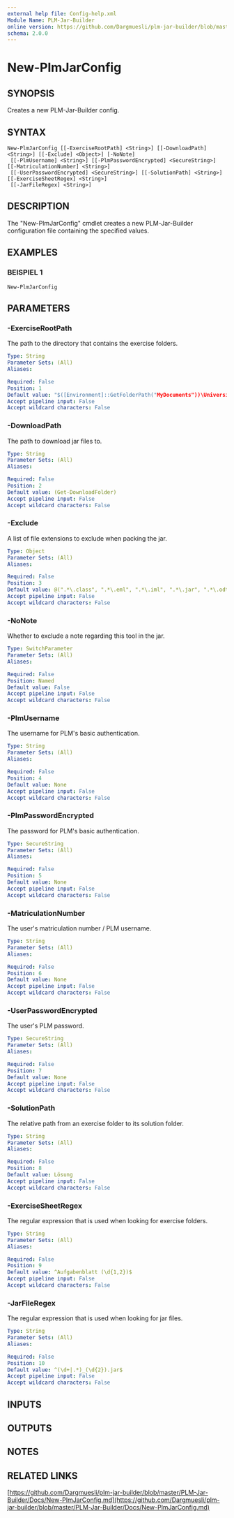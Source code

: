 ```yaml
---
external help file: Config-help.xml
Module Name: PLM-Jar-Builder
online version: https://github.com/Dargmuesli/plm-jar-builder/blob/master/PLM-Jar-Builder/Docs/New-PlmJarConfig.md
schema: 2.0.0
---
```


# New-PlmJarConfig

## SYNOPSIS
Creates a new PLM-Jar-Builder config.

## SYNTAX

```
New-PlmJarConfig [[-ExerciseRootPath] <String>] [[-DownloadPath] <String>] [[-Exclude] <Object>] [-NoNote]
 [[-PlmUsername] <String>] [[-PlmPasswordEncrypted] <SecureString>] [[-MatriculationNumber] <String>]
 [[-UserPasswordEncrypted] <SecureString>] [[-SolutionPath] <String>] [[-ExerciseSheetRegex] <String>]
 [[-JarFileRegex] <String>]
```

## DESCRIPTION
The "New-PlmJarConfig" cmdlet creates a new PLM-Jar-Builder configuration file containing the specified values.

## EXAMPLES

### BEISPIEL 1
```
New-PlmJarConfig
```

## PARAMETERS

### -ExerciseRootPath
The path to the directory that contains the exercise folders.

```yaml
Type: String
Parameter Sets: (All)
Aliases:

Required: False
Position: 1
Default value: "$([Environment]::GetFolderPath("MyDocuments"))\Universität\Informatik\Semester 1\Einführung in die Programmierung\Übungen"
Accept pipeline input: False
Accept wildcard characters: False
```

### -DownloadPath
The path to download jar files to.

```yaml
Type: String
Parameter Sets: (All)
Aliases:

Required: False
Position: 2
Default value: (Get-DownloadFolder)
Accept pipeline input: False
Accept wildcard characters: False
```

### -Exclude
A list of file extensions to exclude when packing the jar.

```yaml
Type: Object
Parameter Sets: (All)
Aliases:

Required: False
Position: 3
Default value: @(".*\.class", ".*\.eml", ".*\.iml", ".*\.jar", ".*\.odt", ".*\.odg", ".*\.ods", ".*\.old", "[^\\]+\\\.idea\\.*", ".*\\In\.java", "[^\\]+\\out\\.*", ".*\\Out\.java")
Accept pipeline input: False
Accept wildcard characters: False
```

### -NoNote
Whether to exclude a note regarding this tool in the jar.

```yaml
Type: SwitchParameter
Parameter Sets: (All)
Aliases:

Required: False
Position: Named
Default value: False
Accept pipeline input: False
Accept wildcard characters: False
```

### -PlmUsername
The username for PLM's basic authentication.

```yaml
Type: String
Parameter Sets: (All)
Aliases:

Required: False
Position: 4
Default value: None
Accept pipeline input: False
Accept wildcard characters: False
```

### -PlmPasswordEncrypted
The password for PLM's basic authentication.

```yaml
Type: SecureString
Parameter Sets: (All)
Aliases:

Required: False
Position: 5
Default value: None
Accept pipeline input: False
Accept wildcard characters: False
```

### -MatriculationNumber
The user's matriculation number / PLM username.

```yaml
Type: String
Parameter Sets: (All)
Aliases:

Required: False
Position: 6
Default value: None
Accept pipeline input: False
Accept wildcard characters: False
```

### -UserPasswordEncrypted
The user's PLM password.

```yaml
Type: SecureString
Parameter Sets: (All)
Aliases:

Required: False
Position: 7
Default value: None
Accept pipeline input: False
Accept wildcard characters: False
```

### -SolutionPath
The relative path from an exercise folder to its solution folder.

```yaml
Type: String
Parameter Sets: (All)
Aliases:

Required: False
Position: 8
Default value: Lösung
Accept pipeline input: False
Accept wildcard characters: False
```

### -ExerciseSheetRegex
The regular expression that is used when looking for exercise folders.

```yaml
Type: String
Parameter Sets: (All)
Aliases:

Required: False
Position: 9
Default value: ^Aufgabenblatt (\d{1,2})$
Accept pipeline input: False
Accept wildcard characters: False
```

### -JarFileRegex
The regular expression that is used when looking for jar files.

```yaml
Type: String
Parameter Sets: (All)
Aliases:

Required: False
Position: 10
Default value: ^(\d+|.*)_(\d{2}).jar$
Accept pipeline input: False
Accept wildcard characters: False
```

## INPUTS

## OUTPUTS

## NOTES

## RELATED LINKS

[https://github.com/Dargmuesli/plm-jar-builder/blob/master/PLM-Jar-Builder/Docs/New-PlmJarConfig.md](https://github.com/Dargmuesli/plm-jar-builder/blob/master/PLM-Jar-Builder/Docs/New-PlmJarConfig.md)

